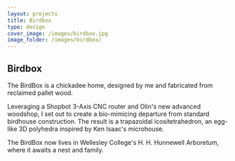 ```yaml
---
layout: projects
title: Birdbox
type: design
cover_image: /images/birdbox.jpg
image_folder: /images/birdbox/
---
```


## Birdbox

The BirdBox is a chickadee home, designed by me and fabricated from reclaimed pallet wood. 

Leveraging a Shopbot 3-Axis CNC router and Olin's new advanced woodshop, I set out to create a bio-mimicing departure from standard birdhouse construction. The result is a trapazoidal icositetrahedron, an egg-like 3D polyhedra inspired by Ken Isaac's microhouse. 

The BirdBox now lives in Wellesley College's H. H. Hunnewell Arboretum, where it awaits a nest and family.

